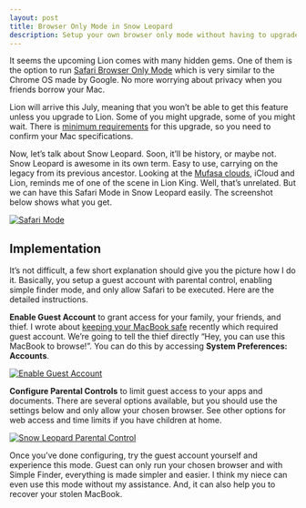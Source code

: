 ```yaml
---
layout: post
title: Browser Only Mode in Snow Leopard
description: Setup your own browser only mode without having to upgrade to Lion.
---
```

It seems the upcoming Lion comes with many hidden gems. One of them is the option to run [Safari Browser Only Mode](!g "http://www.macrumors.com/2011/06/12/mac-os-x-lion-can-run-in-chrome-os-like-browser-only-mode/") which is very similar to the Chrome OS made by Google. No more worrying about privacy when you friends borrow your Mac.

Lion will arrive this July, meaning that you won’t be able to get this feature unless you upgrade to Lion. Some of you might upgrade, some of you might wait. There is [minimum requirements](!g "http://macs.about.com/od/macoperatingsystems/qt/Mac-Os-X-Lion-Preview-Mac-Os-X-Lion-Minimum-Requirements.htm") for this upgrade, so you need to confirm your Mac specifications.

Now, let’s talk about Snow Leopard. Soon, it’ll be history, or maybe not. Snow Leopard is awesome in its own term. Easy to use, carrying on the legacy from its previous ancestor. Looking at the [Mufasa clouds](http://www.google.com/search?q=mufasa+cloud), iCloud and Lion, reminds me of one of the scene in Lion King. Well, that’s unrelated. But we can have this Safari Mode in Snow Leopard easily. The screenshot below shows what you get.

[ ![Safari Mode][img2] ](http://images.sayzlim.net/2011/06/guest_finder.jpg "http://images.sayzlim.net/2011/06/guest_finder.jpg")

[img2]: http://images.sayzlim.net/2011/06/guest_finder.jpg "http://images.sayzlim.net/2011/06/guest_finder.jpg"

## Implementation

It’s not difficult, a few short explanation should give you the picture how I do it. Basically, you setup a guest account with parental control, enabling simple finder mode, and only allow Safari to be executed. Here are the detailed instructions.

**Enable Guest Account** to grant access for your family, your friends, and thief. I wrote about [keeping your MacBook safe](!g "http://sayzlim.net/keep-your-macbook-safe/") recently which required guest account. We’re going to tell the thief directly “Hey, you can use this MacBook to browse!”. You can do this by accessing **System Preferences: Accounts**.

[ ![Enable Guest Account][img1] ](http://images.sayzlim.net/2011/06/guest_enable.jpg "Enable Guest AccountEnable Guest Account")

[img1]: http://images.sayzlim.net/2011/06/guest_enable.jpg "Enable Guest AccountEnable Guest Account"

**Configure Parental Controls** to limit guest access to your apps and documents. There are several options available, but you should use the settings below and only allow your chosen browser. See other options for web access and time limits if you have children at home.

[ ![Snow Leopard Parental Control][img3] ](http://images.sayzlim.net/2011/06/guest_parental.jpg "Snow Leopard Parental Control")

[img3]: http://images.sayzlim.net/2011/06/guest_parental.jpg "Snow Leopard Parental Control"

Once you’ve done configuring, try the guest account yourself and experience this mode. Guest can only run your chosen browser and with Simple Finder, everything is made simpler and easier. I think my niece can even use this mode without my assistance. And,  it can also help you to recover your stolen MacBook.